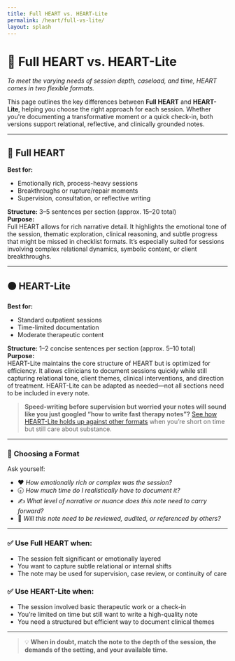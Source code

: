 ```yaml
---
title: Full HEART vs. HEART-Lite
permalink: /heart/full-vs-lite/
layout: splash
---
```


# 📄 **Full HEART vs. HEART-Lite**

*To meet the varying needs of session depth, caseload, and time, HEART comes in two flexible formats.*

This page outlines the key differences between **Full HEART** and **HEART-Lite**, helping you choose the right approach for each session. Whether you're documenting a transformative moment or a quick check-in, both versions support relational, reflective, and clinically grounded notes.

---

## 🔴 **Full HEART**

**Best for:**
- Emotionally rich, process-heavy sessions  
- Breakthroughs or rupture/repair moments  
- Supervision, consultation, or reflective writing  

**Structure:** 3–5 sentences per section (approx. 15–20 total)  
**Purpose:**  
Full HEART allows for rich narrative detail. It highlights the emotional tone of the session, thematic exploration, clinical reasoning, and subtle progress that might be missed in checklist formats. It’s especially suited for sessions involving complex relational dynamics, symbolic content, or client breakthroughs.

---

## 🟠 **HEART-Lite**

**Best for:**
- Standard outpatient sessions  
- Time-limited documentation  
- Moderate therapeutic content  

**Structure:** 1–2 concise sentences per section (approx. 5–10 total)  
**Purpose:**  
HEART-Lite maintains the core structure of HEART but is optimized for efficiency. It allows clinicians to document sessions quickly while still capturing relational tone, client themes, clinical interventions, and direction of treatment. HEART-Lite can be adapted as needed—not all sections need to be included in every note.

> **Speed-writing before supervision but worried your notes will sound like you just googled “how to write fast therapy notes”?** [See how HEART-Lite holds up against other formats](/heart-of-therapy/heart/full-vs-lite/rushed-notes/) when you’re short on time but still care about substance.

---

### 📜 **Choosing a Format**

Ask yourself:
- ❤️ *How emotionally rich or complex was the session?*  
- 🕣 *How much time do I realistically have to document it?*  
- ✍️ *What level of narrative or nuance does this note need to carry forward?*  
- 🔁 *Will this note need to be reviewed, audited, or referenced by others?*  

---

### ✅ **Use Full HEART when:**
- The session felt significant or emotionally layered  
- You want to capture subtle relational or internal shifts  
- The note may be used for supervision, case review, or continuity of care  

### ✅ **Use HEART-Lite when:**
- The session involved basic therapeutic work or a check-in  
- You’re limited on time but still want to write a high-quality note  
- You need a structured but efficient way to document clinical themes  

---

> 💡 **When in doubt, match the note to the depth of the session, the demands of the setting, and your available time.**

